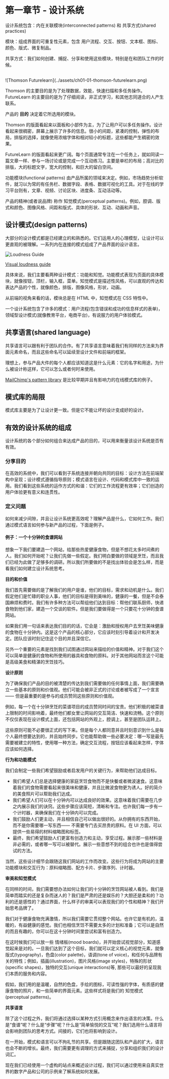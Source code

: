 # 第一章节 - 设计系统

设计系统包含：内在关联模块(interconnected patterns) 和 共享方式(shared practices)

模块：组成界面的可重复性元素，包含 用户流程、交互、按钮、文本框、图标、颜色、版式、微复制品。

共享方式：我们如何创建、捕捉、分享和使用这些模块，特别是在和团队工作的时候。

<br>
![Thomson Futurelearn](../assets/ch01-01-thomson-futurelearn.png)

Thomson 的主要目的是为了处理数据，效能，快速扫描和多任务操作。
FutureLearn 的主要目的是为了仔细阅读，非正式学习，和其他志同道合的人产生联系。

产品的 __目的__ 决定着它所选用的模块。

Thomson 的版面看起来以面板和小部件为主，为了让用户可以多任务操作。设计看起来很稠密，屏幕上展示了许多的信息。很小的间距，紧凑的控制，弹性的布局，排版的选择，就像使用浓缩字体和相对较小的标题，这些都能产生稠密的效果。

FutureLearn 的版面看起来更广阔。每个页面通常专注在一个任务上，就如同读一篇文章一样、参与一场讨论或是完成一个互动练习。主要是单栏的布局；高对比的排版，大的标题文字，宽大的控制，和巨大的留白空间。


功能模块(functional patterns) 由产品所属的领域来决定。例如，市场趋势分析软件，就习以为常的有任务栏、数据字段、表格、数据可视化的工具。对于在线的学习平台则有，文章、视频、讨论区块、进度条、互动活动等。

产品的精神(或者说品牌) 称作 知觉模式(perceptual patterns)。例如，腔调、版式和颜色、图像风格、间距和版式、具体的形状、互动、动画和声音。


## 设计模式(design patterns)

大部分的设计模式都是已经建立的和熟悉的。它们运用人的心理模型，让设计可以更直观的被理解。一系列内在连接的模式组成了产品界面的设计语言。

![Loudness Guide](../assets/ch01-05-visual-loudness.png)

[Visual loudness guide](https://www.viget.com/articles/visual-loudness/)

具体来说，我们主要看两种设计模式：功能和知觉。功能模式表现为页面的具体模块，就像按钮，顶栏，输入框，菜单。知觉模式是描述性风格，可以直观的传达和表达产品的个性，就像颜色，排版，图像风格，形状，动画。

从前端的视角来看的话，模块总是在 HTML 中，知觉模式在 CSS 特性中。

一个设计系统包含了许多的模式：用户流程(包含错误和成功的信息样式的表单)，领域型设计模式(就像教育平台，电商平台)，有说服力的用户体验模式。



## 共享语言(shared language)

共享语言可以跟有利于团队的合作。有了共享语言意味着我们有同样的方法来为界面元素命名，而且这些命名可以延续至设计文件和前端的框架。

理想上，参与产品大件的每个人都应该知道这是什么元素：它的名字和用途，为什么被设计称这样，它可以怎么或者何时来使用。


[MailChimp's pattern library](https://ux.mailchimp.com/patterns) 是比较早期并且有影响力的在线模式库的例子。



## 模式库的局限

模式库主要是为了让设计更一致。但是它不能让坏的设计变成好的设计。


## 有效的设计系统的组成

设计系统的各个部分如何组合来达成产品的目的，可以用来衡量该设计系统是否有有效。

### 分享目的

在高效的系统中，我们可以看到子系统连接并朝向共同的目标：设计方法在前端架构中呈现；设计模式遵循指导原则；模式语言在设计、代码和模式库中一致的运用。我们看到这些系统的运作方式的和谐：它们的工作流程更有效率；它们创造的用户体验更有意义和连贯性。

### 定义问题

如何来减少间隙，并且让设计系统更高效呢？理解产品是什么，它如何工作。我们通过模式语言如何参与新产品的过程，下面是例子。

#### 例子：一个十分钟的食谱网站

想象一下我们要建造一个网站，给那些热爱健康食物，但是不想花太多时间煮的人。我们如何开始呢？让我们先做一些假定。我们明白要做的领域是烹饪，而且我们已经为此做了足够多的调研。所以我们所要做的不是找出体验会是怎么样，而是看我们如何建立设计系统思考。


__目的和价值__

我们首先需要做的是了解我们的用户是谁，他们的目标，需求和动机是什么。我们假定他们是忙碌的职业人事，他们的目标是得到美味的，健康的一餐，但是不会泰国麻烦和费时。我们有许多种方法可以帮组他们达到目标：帮他们联系厨师，快递食物到他们家，建造一个交谈的软件。但是我们要做得是一个只要花十分钟的食谱网站。

如果我们用一句话来表达我们目的的话，它会是：激励和授权用户去烹饪美味健康的食物在十分钟内。这是这个产品的核心部分，它应该时刻引导着设计和开发决定。团队应该时刻记住这个目的并且深信它。

另外一个重要的元素是找到我们试图通过网站来描绘的价值和精神。对于我们这个可以简单是健康的食物和所使用的器具和食物的原料。对于其他网站而言这个可能是高级美食和精湛的烹饪技巧。


__设计原则__

为了确保我们产品的目的被清楚的传达到我们需要做的任何事情上面，我们需要确立一些基本的原则和价值观。他们可能会被非正式的讨论或者被写成了一个宣言 —— 但是最重要的是参与的成员赞同这些原则和价值观。

例如，每一个在十分钟烹饪的菜谱项目的成员赞同时间的宝贵。他们积极的被菜谱上限制的时间影响着，最终他们都女里让网站的交互简洁、快速和流畅。这个原则不仅仅表现在设计模式上面，还包括网站的外观上，腔调上，甚至是团队运转上。

这些原则可能不必要很正式的写下来。但是每个人都同意并且时刻意识到什么是每个人最终想要达到的，并且始终同步。它也能帮助做一些必要决定：哪一写是最先需要被建立的特性，使用哪一种方法，确定交互流程，按钮应该看起来怎样，字体应该如何选择。


__行为和功能模式__

我们会制定一些我们希望鼓励或者启发用户的关键行为，来帮助他们达成目标。

* 我们希望人们总是选择健康的家庭烹饪食物而不是快餐或者微波速食。这意味着我们的食物需要看起来很美味和健康，并且比微波食物更为诱人。好的简介的美食照片可以帮助我们达成。
* 我们希望人们可以在十分钟内可以达成良好的效果。这意味着我们需要在几步之内展示我们的诀窍。这些步骤应该简短，清晰和专注。也许我们每一步有一个计时器，来确保我们在十分钟内可以完成。
* 我们鼓励人们更主动，并且相信自己可以做出很好的。从你拥有的东西开始，而不是你需要哪一写东西—— 不需要专门去买昂贵的原料。在 UI 方面，可以提供一些易得的材料缩略图和标签。
* 最终，我们希望鼓励人们更富有创造力和主动，享受过程。展示那一些材料是非必需的，或者哪一写可以被替代。展示一些意想不到的组合也许也是值得尝试的方法。


当然，这些设计细节会跟随这我们网站的工作而改变。这些行为将成为网站的主要功能模块和交互行为：原料缩略图、配方卡片、步骤序列、计时器。


__审美和知觉模式__

在同样的时间，我们需要想办法如何让我们的十分钟的烹饪网站被人看到。我们是简单而踏实的还是复杂而迷人的？我们是严肃的还是娱乐的？大胆还是柔和的？功利的还是感性的？通过界面，什么样子的审美可以表现我们的个性和精神？我们开始思考品牌了。

我们对于健康食物充满激情，所以我们需要它贯彻整个网站。也许它是有机的，温暖的，有益健康的感觉。我们也相信烹饪不需要太多的计划和准备；它可以是自然的而且有趣的，你可以在这十分钟时间里尝试和富有创造力。

在这时候我们可以放一些 情绪板(mood boards)，并开始尝试视觉部分，知道感觉起来是对的。一旦我们达到了这个目标，我们就可以定义核心的视觉元素，就像 版式(typography)，色盘(color palette)，语调(tone of voice)，和任何与品牌有关的特性；例如，插画(illustration)，图片风格(image styles)，特殊的形状(specific shapes)，独特的交互(unique interactions)等, 那些可以最好的呈现我们本质的服务和内容。

假如，我们用的是温暖，自然的色盘，手绘的图标，可读性强的字体，有质感的健康食物的照片，和一些简单的界面元素。这些样式将是我们的 知觉模式(perceptual patterns)。


__共享语言__

除了这个过程之外，我们将通过选择以某种方式引用概念来作出语言的决策。什么是“食谱”呢？什么是“步骤”呢？什么是“简单愉悦的交互”呢？我们选用什么语言将会影响到团队的思考方式。间接的，它们也将影响到设计。

在一开始，模式和语言可以不拘礼节的共享。但是跟随这团队和产品的扩大，语言也会不断的增长。最终，我们需要更有调理的方式来捕捉，分享和组织我们的设计词汇。

现在我们已经使用一个虚构的站点来概述设计过程，我们可以通过使用来自真实世界的数字产品和公司的示例来了解系统如何发展。
